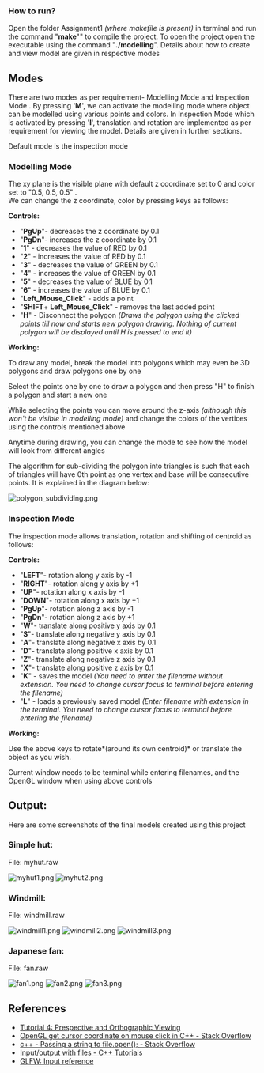 ### How to run?

Open the folder Assignment1 *(where makefile is present)* in terminal
and run the command "**make**"" to compile the project. To open the
project open the executable using the command "**./modelling**". Details
about how to create and view model are given in respective modes

Modes
-----

There are two modes as per requirement- Modelling Mode and Inspection
Mode . By pressing '**M**', we can activate the modelling mode where
object can be modelled using various points and colors. In Inspection
Mode which is activated by pressing '**I**', translation and rotation
are implemented as per requirement for viewing the model. Details are
given in further sections.

Default mode is the inspection mode

### Modelling Mode

The xy plane is the visible plane with default z coordinate set to 0 and
color set to "0.5, 0.5, 0.5" . \
We can change the z coordinate, color by pressing keys as follows:

**Controls:**

-   "**PgUp**"- decreases the z coordinate by 0.1
-   "**PgDn**"- increases the z coordinate by 0.1
-   "**1**" - decreases the value of RED by 0.1
-   "**2**" - increases the value of RED by 0.1
-   "**3**" - decreases the value of GREEN by 0.1
-   "**4**" - increases the value of GREEN by 0.1
-   "**5**" - decreases the value of BLUE by 0.1
-   "**6**" - increases the value of BLUE by 0.1
-   "**Left\_Mouse\_Click**" - adds a point
-   "**SHIFT**+ **Left\_Mouse\_Click**" - removes the last added point
-   "**H**" - Disconnect the polygon *(Draws the polygon using the
    clicked points till now and starts new polygon drawing. Nothing of
    current polygon will be displayed until H is pressed to end it)*

**Working:**

To draw any model, break the model into polygons which may even be 3D
polygons and draw polygons one by one

Select the points one by one to draw a polygon and then press "H" to
finish a polygon and start a new one

While selecting the points you can move around the z-axis *(although
this won't be visible in modelling mode)* and change the colors of the
vertices using the controls mentioned above

Anytime during drawing, you can change the mode to see how the model
will look from different angles

The algorithm for sub-dividing the polygon into triangles is such that
each of triangles will have 0th point as one vertex and base will be
consecutive points. It is explained in the diagram below:

![polygon\_subdividing.png](report_images/polygon_subdividing.png)

### Inspection Mode

The inspection mode allows translation, rotation and shifting of
centroid as follows:

**Controls:**

-   "**LEFT**"- rotation along y axis by -1
-   "**RIGHT**"- rotation along y axis by +1
-   "**UP**"- rotation along x axis by -1
-   "**DOWN**"- rotation along x axis by +1
-   "**PgUp**"- rotation along z axis by -1
-   "**PgDn**"- rotation along z axis by +1
-   "**W**"- translate along positive y axis by 0.1
-   "**S**"- translate along negative y axis by 0.1
-   "**A**"- translate along negative x axis by 0.1
-   "**D**"- translate along positive x axis by 0.1
-   "**Z**"- translate along negative z axis by 0.1
-   "**X**"- translate along positive z axis by 0.1
-   "**K**" - saves the model *(You need to enter the filename without
    extension. You need to change cursor focus to terminal before
    entering the filename)*
-   "**L**" - loads a previously saved model *(Enter filename with
    extension in the terminal. You need to change cursor focus to
    terminal before entering the filename)*

**Working:**

Use the above keys to rotate*(around its own centroid)* or translate the
object as you wish.

Current window needs to be terminal while entering filenames, and the
OpenGL window when using above controls

Output:
-------

Here are some screenshots of the final models created using this project

### Simple hut:

File: myhut.raw

![myhut1.png](report_images/myhut1.png)
![myhut2.png](report_images/myhut2.png)

### Windmill:

File: windmill.raw

![windmill1.png](report_images/windmill1.png)
![windmill2.png](report_images/windmill2.png)
![windmill3.png](report_images/windmill3.png)

### Japanese fan:

File: fan.raw

![fan1.png](report_images/fan1.png) ![fan2.png](report_images/fan2.png)
![fan3.png](report_images/fan3.png)

References
----------

-   [Tutorial 4: Prespective and Orthographic
    Viewing](https://www.cse.iitb.ac.in/~paragc/teaching/2017/cs475/tutorials/04_camera_viewing.tgz)
-   [OpenGL get cursor coordinate on mouse click in C++ - Stack
    Overflow](https://stackoverflow.com/a/45130457/5178671)
-   [c++ - Passing a string to file.open(); - Stack
    Overflow](https://stackoverflow.com/a/10966454/5178671)
-   [Input/output with files - C++
    Tutorials](http://www.cplusplus.com/doc/tutorial/files/)
-   [GLFW: Input
    reference](http://www.glfw.org/docs/latest/group__input.html)

